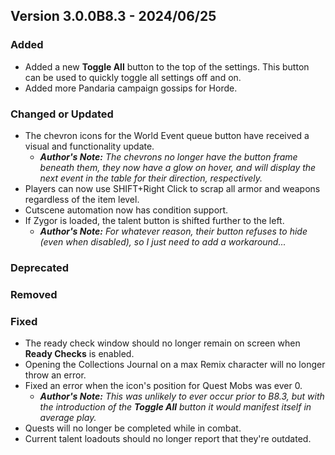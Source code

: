 ## Version 3.0.0B8.3 - 2024/06/25

### Added
- Added a new **Toggle All** button to the top of the settings. This button can be used to quickly toggle all settings off and on.
- Added more Pandaria campaign gossips for Horde.
### Changed or Updated
- The chevron icons for the World Event queue button have received a visual and functionality update.
  - _**Author's Note:** The chevrons no longer have the button frame beneath them, they now have a glow on hover, and will display the next event in the table for their direction, respectively._
- Players can now use SHIFT+Right Click to scrap all armor and weapons regardless of the item level.
- Cutscene automation now has condition support.
- If Zygor is loaded, the talent button is shifted further to the left.
  - _**Author's Note:** For whatever reason, their button refuses to hide (even when disabled), so I just need to add a workaround..._
### Deprecated
### Removed
### Fixed
- The ready check window should no longer remain on screen when **Ready Checks** is enabled.
- Opening the Collections Journal on a max Remix character will no longer throw an error.
- Fixed an error when the icon's position for Quest Mobs was ever 0.
  - _**Author's Note:** This was unlikely to ever occur prior to B8.3, but with the introduction of the **Toggle All** button it would manifest itself in average play._
- Quests will no longer be completed while in combat.
- Current talent loadouts should no longer report that they're outdated.